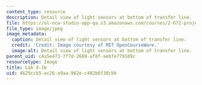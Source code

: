 ```yaml
---
content_type: resource
description: Detail view of light sensors at bottom of transfer line.
file: https://ol-ocw-studio-app-qa.s3.amazonaws.com/courses/2-672-project-laboratory-spring-2009/4629ccb5ac26a9aa962ec402b6f38cbb_lab4-1b.jpg
file_type: image/jpeg
image_metadata:
  caption: Detail view of light sensors at bottom of transfer line.
  credit: 'Credit: Image courtesy of MIT OpenCourseWare.'
  image-alt: Detail view of light sensors at bottom of transfer line.
parent_uid: c4a5e473-7f7d-2689-af8f-aebfe779189c
resourcetype: Image
title: Lab 4-1b
uid: 4629ccb5-ac26-a9aa-962e-c402b6f38cbb
---
```

